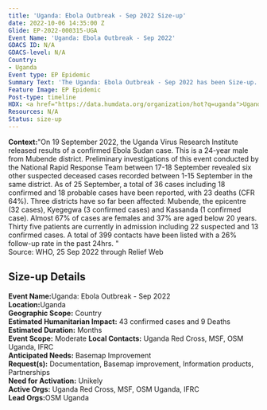 ```yaml
---
title: 'Uganda: Ebola Outbreak - Sep 2022 Size-up'
date: 2022-10-06 14:35:00 Z
Glide: EP-2022-000315-UGA
Event Name: 'Uganda: Ebola Outbreak - Sep 2022'
GDACS ID: N/A
GDACS-level: N/A
Country:
- Uganda
Event type: EP Epidemic
Summary Text: 'The Uganda: Ebola Outbreak - Sep 2022 has been Size-up.'
Feature Image: EP Epidemic
Post-type: timeline
HDX: <a href="https://data.humdata.org/organization/hot?q=uganda">Uganda</a>
Resources: N/A
Status: size-up
---
```


<strong>Context:</strong>"On 19 September 2022, the Uganda Virus Research Institute released results of a confirmed Ebola Sudan case. This is a 24-year male from Mubende district. Preliminary investigations of this event conducted by the National Rapid Response Team between 17-18 September revealed six other suspected deceased cases recorded between 1-15 September in the same district. As of 25 September, a total of 36 cases including 18 confirmed and 18 probable cases have been reported, with 23 deaths (CFR 64%). Three districts have so far been affected: Mubende, the epicentre (32 cases), Kyegegwa (3 confirmed cases) and Kassanda (1 confirmed case). Almost 67% of cases are females and 37% are aged below 20 years. Thirty five patients are currently in admission including 22 suspected and 13 confirmed cases. A total of 399 contacts have been listed with a 26% follow-up rate in the past 24hrs. "
<br>Source: WHO, 25 Sep 2022 through Relief Web<be>  

<h2>Size-up Details</h2>

<strong>Event Name:</strong>Uganda: Ebola Outbreak - Sep 2022<br>
<strong>Location:</strong>Uganda<br>
<strong>Geographic Scope:</strong> Country<br>
<strong>Estimated Humanitarian Impact:</strong> 43 confirmed cases and 9 Deaths <br>
<strong>Estimated Duration:</strong> Months<br>
<strong>Event Scope:</strong> Moderate<be>
<strong>Local Contacts:</strong> Uganda Red Cross, MSF, OSM Uganda, IFRC<br>
<strong>Anticipated Needs:</strong> Basemap Improvement
<br>
<strong>Request(s):</strong> Documentation, Basemap improvement, Information products, Partnerships<br>
<strong>Need for Activation:</strong> Unikely<br>
<strong>Active Orgs:</strong> Uganda Red Cross, MSF, OSM Uganda, IFRC<br>
<strong>Lead Orgs:</strong>OSM Uganda<br>
